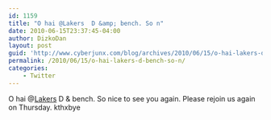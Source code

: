 ```yaml
---
id: 1159
title: "O hai @Lakers  D &amp; bench. So n"
date: 2010-06-15T23:37:45-04:00
author: DizkoDan
layout: post
guid: 'http://www.cyberjunx.com/blog/archives/2010/06/15/o-hai-lakers-d-bench-so-n/'
permalink: /2010/06/15/o-hai-lakers-d-bench-so-n/
categories:
    - Twitter
---
```


O hai @[Lakers](http://twitter.com/Lakers) D &amp; bench. So nice to see you again. Please rejoin us again on Thursday. kthxbye